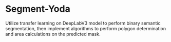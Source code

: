 # Segment-Yoda

Utilize transfer learning on DeepLabV3 model to perform binary semantic segmentation, then implement algorithms to perform polygon determination and area calculations on the predicted mask.
